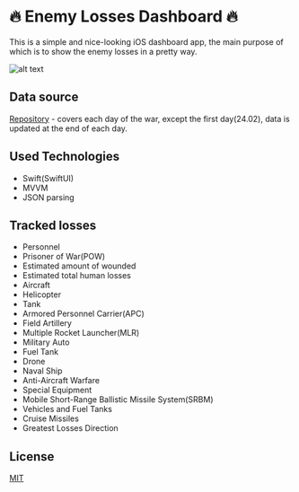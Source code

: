 # 🔥 Enemy Losses Dashboard 🔥

This is a simple and nice-looking iOS dashboard app, the main purpose of which is to show the enemy losses in a pretty way.

![alt text](https://ibb.co/WzdGG6R)

## Data source

[Repository](https://github.com/PetroIvaniuk/2022-Ukraine-Russia-War-Dataset) - covers each day of the war, except the first day(24.02), data is updated at the end of each day.


## Used Technologies
- Swift(SwiftUI)
- MVVM
- JSON parsing
## Tracked losses

- Personnel
- Prisoner of War(POW)
- Estimated amount of wounded
- Estimated total human losses
- Aircraft
- Helicopter
- Tank
- Armored Personnel Carrier(APC)
- Field Artillery
- Multiple Rocket Launcher(MLR)
- Military Auto
- Fuel Tank
- Drone
- Naval Ship
- Anti-Aircraft Warfare
- Special Equipment
- Mobile Short-Range Ballistic Missile System(SRBM)
- Vehicles and Fuel Tanks
- Cruise Missiles
- Greatest Losses Direction


## License
[MIT](https://choosealicense.com/licenses/mit/)

